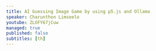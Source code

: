 ```yaml
---
title: AI Guessing Image Game by using p5.js and Ollama
speaker: Charunthon Limseelo
youtube: ZLOFY67jCuw
managed: true
published: false
subtitles: [th]
---
```

